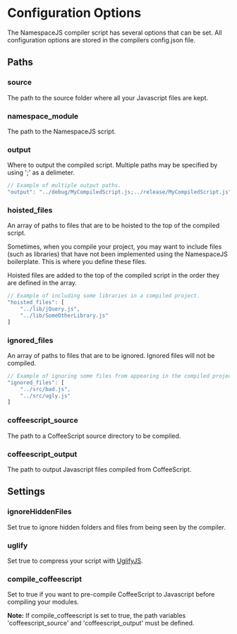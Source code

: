 # Configuration Options
The NamespaceJS compiler script has several options that can be set. All configuration options are stored in the compilers config.json file.

## Paths

### source

The path to the source folder where all your Javascript files are kept.

### namespace_module

The path to the NamespaceJS script.

### output

Where to output the compiled script. Multiple paths may be specified by using ';' as a delimeter.

```javascript
// Example of multiple output paths.
"output": "../debug/MyCompiledScript.js;../release/MyCompiledScript.js"
```

### hoisted_files

An array of paths to files that are to be hoisted to the top of the compiled script.

Sometimes, when you compile your project, you may want to include files (such as libraries) that have not been implemented using the NamespaceJS boilerplate. This is where you define these files.

Hoisted files are added to the top of the compiled script in the order they are defined in the array.

```javascript
// Example of including some libraries in a compiled project.
"hoisted_files": [
	"../lib/jQuery.js",
	"../lib/SomeOtherLibrary.js"
]
```

### ignored_files

An array of paths to files that are to be ignored. Ignored files will not be compiled.

```javascript
// Example of ignoring some files from appearing in the compiled project.
"ignored_files": [
	"../src/bad.js",
	"../src/ugly.js"
]
```

### coffeescript_source

The path to a CoffeeScript source directory to be compiled.

### coffeescript_output

The path to output Javascript files compiled from CoffeeScript.


## Settings

### ignoreHiddenFiles

Set true to ignore hidden folders and files from being seen by the compiler.

### uglify

Set true to compress your script with [UglifyJS](https://github.com/mishoo/UglifyJS).

### compile_coffeescript

Set to true if you want to pre-compile CoffeeScript to Javascript before compiling your modules.

**Note:** If compile_coffeescript is set to true, the path variables 'coffeescript_source' and 'coffeescript_output' must be defined.
